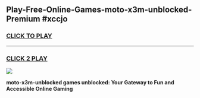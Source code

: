 
## Play-Free-Online-Games-moto-x3m-unblocked-Premium #xccjo
<h3>
<a href="https://premium.freeplayer.one?title=moto-x3m-unblocked&ref=8M">CLICK TO PLAY</a></h3>
<hr>

<h3>
<a href="https://premium.freeplayer.one?title=moto-x3m-unblocked&ref=8M">CLICK 2 PLAY</a>
  
</h3>

<a href="https://premium.freeplayer.one?title=moto-x3m-unblocked&ref=8M"><img src="https://clearcache.store/games.png"></a>


**moto-x3m-unblocked games unblocked: Your Gateway to Fun and Accessible Online Gaming**
